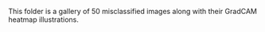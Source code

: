 This folder is a gallery of 50 misclassified images along with their GradCAM heatmap illustrations.
